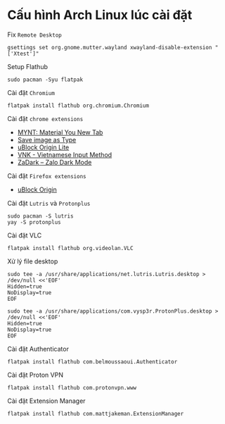 # Cấu hình Arch Linux lúc cài đặt

Fix `Remote Desktop`
```
gsettings set org.gnome.mutter.wayland xwayland-disable-extension "['Xtest']"
```

Setup Flathub
```
sudo pacman -Syu flatpak
```

Cài đặt `Chromium`
```
flatpak install flathub org.chromium.Chromium
```
Cài đặt `chrome extensions`
- [MYNT: Material You New Tab](https://chromewebstore.google.com/detail/mynt-material-you-new-tab/jjpokbgpiljgndebfoljdeihhkpcpfgl)
- [Save image as Type](https://chromewebstore.google.com/detail/save-image-as-type/gabfmnliflodkdafenbcpjdlppllnemd)
- [uBlock Origin Lite](https://chromewebstore.google.com/detail/ublock-origin-lite/ddkjiahejlhfcafbddmgiahcphecmpfh)
- [VNK - Vietnamese Input Method](https://chromewebstore.google.com/detail/vnk-vietnamese-input-meth/hoelaaippkdglnlbonkfjmlcoendcoce)
- [ZaDark – Zalo Dark Mode](https://chromewebstore.google.com/detail/zadark-%E2%80%93-zalo-dark-mode/llfhpkkeljlgnjgkholeppfnepmjppob)

Cài đặt `Firefox extensions`
- [uBlock Origin](https://addons.mozilla.org/en-US/firefox/addon/ublock-origin/?utm_source=addons.mozilla.org&utm_medium=referral&utm_content=search)

Cài đặt `Lutris` và `Protonplus`
```
sudo pacman -S lutris
yay -S protonplus
```

Cài đặt VLC
```
flatpak install flathub org.videolan.VLC
```

Xử lý file desktop
```
sudo tee -a /usr/share/applications/net.lutris.Lutris.desktop > /dev/null <<'EOF'
Hidden=true
NoDisplay=true
EOF

sudo tee -a /usr/share/applications/com.vysp3r.ProtonPlus.desktop > /dev/null <<'EOF'
Hidden=true
NoDisplay=true
EOF
```

Cài đặt Authenticator
```
flatpak install flathub com.belmoussaoui.Authenticator
```

Cài đặt Proton VPN
```
flatpak install flathub com.protonvpn.www
```

Cài đặt Extension Manager
```
flatpak install flathub com.mattjakeman.ExtensionManager
```
